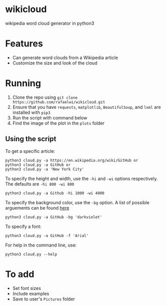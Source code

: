 # wikicloud
wikipedia word cloud generator in python3

# Features
- Can generate word clouds from a Wikipedia article
- Customize the size and look of the cloud


# Running
1. Clone the repo using `git clone https://github.com/rafaelwi/wikicloud.git`
2. Ensure that you have `requests`, `matplotlib`, `BeautifulSoup`, and `lxml` are installed with `pip3`
3. Run the script with command below
4. Find the image of the plot in the `plots` folder

## Using the script
To get a specific article:

    python3 cloud.py -a https://en.wikipedia.org/wiki/GitHub or 
    python3 cloud.py -a GitHub or
    python3 cloud.py -a 'New York City'


To specify the height and width, use the `-hi` and `-wi` options respectively. The defaults
are `-hi 800 -wi 800`

    python3 cloud.py -a Github -hi 1000 -wi 4000


To specify the background color, use the `-bg` option. A list of possible arguements can be
found [here](https://drafts.csswg.org/css-color-4/#named-colors)

    python3 cloud.py -a GitHub -bg 'darkviolet'


To specify a font:
    
    python3 cloud.py -a GitHub -f 'Arial'
 
 
 For help in the command line, use:
    
    python3 cloud.py --help


# To add
- Set font sizes
- Include examples
- Save to user's `Pictures` folder


